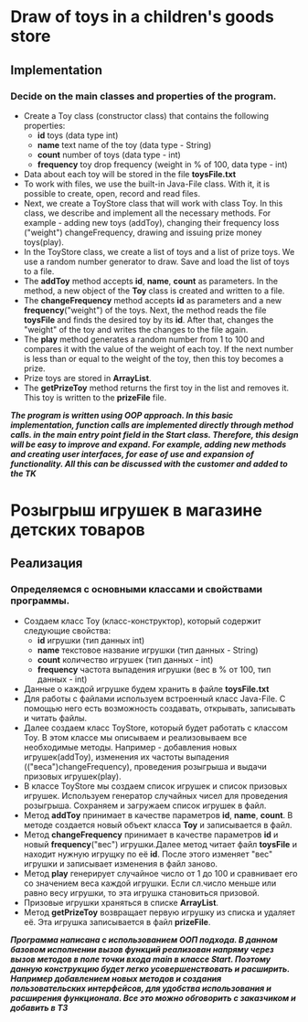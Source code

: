 # Draw of toys in a children's goods store
## Implementation
### Decide on the main classes and properties of the program.

* Create a Toy class (constructor class) that contains the following properties:
  * **id** toys (data type int)
  * **name** text name of the toy (data type - String)
  * **count** number of toys (data type - int)
  * **frequency** toy drop frequency (weight in % of 100, data type - int)
* Data about each toy will be stored in the file **toysFile.txt**
* To work with files, we use the built-in Java-File class.
  With it, it is possible to create, open, record
  and read files.
* Next, we create a ToyStore class that will work with
  class Toy.
  In this class, we describe and implement all the necessary methods.
  For example - adding new toys (addToy), changing their frequency
  loss ("weight") changeFrequency, drawing and issuing prize money
  toys(play).
* In the ToyStore class, we create a list of toys and a list of prize toys.
  We use a random number generator to draw.
  Save and load the list of toys to a file.
* The **addToy** method accepts **id**, **name**, **count** as parameters.
  In the method, a new object of the **Toy** class is created and written to a file.
* The **changeFrequency** method accepts **id** as parameters
  and a new **frequency**("weight") of the toys. Next, the method reads the file **toysFile**
  and finds the desired toy by its **id**. After that, changes the "weight" of the toy
  and writes the changes to the file again.
* The **play** method generates a random number from 1 to 100 and compares it
  with the value of the weight of each toy. If the next number is less than or equal to the weight of the toy,
  then this toy becomes a prize.
* Prize toys are stored in **ArrayList**.
* The **getPrizeToy** method returns the first toy in the list and removes it.
  This toy is written to the **prizeFile** file.

***The program is written using OOP approach.
In this basic implementation, function calls are implemented directly through method calls.
in the **main** entry point field in the **Start** class.
Therefore, this design will be easy to improve and expand.
For example, adding new methods and creating user interfaces,
for ease of use and expansion of functionality.
All this can be discussed with the customer and added to the TK***


# Розыгрыш игрушек в магазине детских товаров
## Реализация
### Определяемся с основными классами и свойствами программы.

* Создаем класс Toy (класс-конструктор), который содержит следующие свойства:
    * **id** игрушки (тип данных int)
    * **name** текстовое название игрушки (тип данных - String)
    * **count** количество игрушек (тип данных - int)
    * **frequency** частота выпадения игрушки (вес в % от 100, тип данных - int)
* Данные о каждой игрушке будем хранить в файле **toysFile.txt**
* Для работы с файлами используем встроенный класс Java-File.
С помощью него есть возможность создавать, открывать, записывать 
и читать файлы.
* Далее создаем класс ToyStore, который будет работать с 
классом Toy.
В этом классе мы описываем и реализовываем все необходимые методы.
Например - добавления новых игрушек(addToy), изменения их частоты 
выпадения (("веса")changeFrequency), проведения розыгрыша и выдачи призовых 
игрушек(play).
* В классе ToyStore мы создаем список игрушек и список призовых игрушек.
Используем генератор случайных чисел для проведения розыгрыша.
Сохраняем и загружаем список игрушек в файл.
* Метод **addToy** принимает в качестве параметров **id**, **name**, **count**.
В методе создается новый объект класса **Toy** и записывается в файл.
* Метод **changeFrequency** принимает в качестве параметров **id** 
и новый **frequency**("вес") игрушки.Далее метод читает файл **toysFile** 
и находит нужную игрущку по её **id**. После этого изменяет "вес" игрушки 
и записывает изменения в файл заново.
* Метод **play** генерирует случайное число от 1 до 100 и сравнивает его 
со значением веса каждой игрушки. Если сл.число меньше или равно весу игрушки, 
то эта игрушка становиться призовой.
* Призовые игрушки храняться в списке **ArrayList**.
* Метод **getPrizeToy** возвращает первую игрушку из списка и удаляет её.
Эта игрушка записывается в файл **prizeFile**.

***Программа написана с использованием ООП подхода.
В данном базовом исполнении вызов функций реализован напряму через вызов методов
в поле точки входа **main** в классе **Start**. 
Поэтому данную конструкцию будет легко усовершенствовать и расширить.
Например добавлением новых методов и создания пользовательских интерфейсов, 
для удобства использования и расширения функционала.
Все это можно обговорить с заказчиком и добавить в ТЗ***
